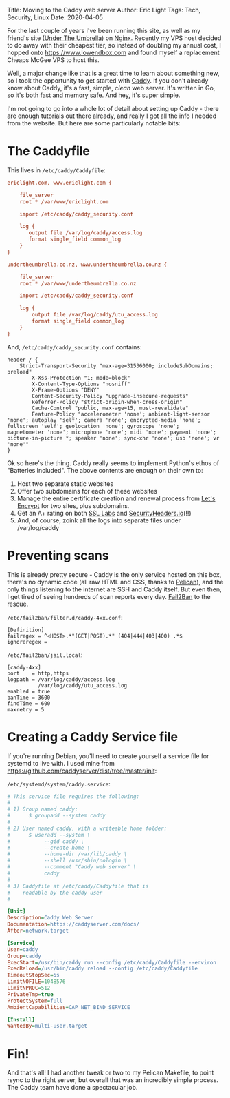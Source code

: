Title: Moving to the Caddy web server
Author: Eric Light
Tags: Tech, Security, Linux
Date: 2020-04-05

For the last couple of years I've been running this site, as well as my friend's site ([Under The Umbrella](https://www.undertheumbrella.co.nz)) on [Nginx](https://www.nginx.org).  Recently my VPS host decided to do away with their cheapest tier, so instead of doubling my annual cost, I hopped onto <https://www.lowendbox.com> and found myself a replacement Cheaps McGee VPS to host this.

Well, a major change like that is a great time to learn about something new, so I took the opportunity to get started with [Caddy](https://www.caddyserver.com).  If you don't already know about Caddy, it's a fast, simple, _clean_ web server.  It's written in Go, so it's both fast and memory safe.  And hey, it's super simple.

I'm not going to go into a whole lot of detail about setting up Caddy - there are enough tutorials out there already, and really I got all the info I needed from the website.  But here are some particularly notable bits:

The Caddyfile
========

This lives in `/etc/caddy/Caddyfile`:

```ini
ericlight.com, www.ericlight.com {

    file_server
    root * /var/www/ericlight.com

    import /etc/caddy/caddy_security.conf

    log {
       output file /var/log/caddy/access.log
       format single_field common_log
    }
}

undertheumbrella.co.nz, www.undertheumbrella.co.nz {

    file_server
    root * /var/www/undertheumbrella.co.nz

    import /etc/caddy/caddy_security.conf

    log {
        output file /var/log/caddy/utu_access.log
        format single_field common_log
    }
}
```

And, `/etc/caddy/caddy_security.conf` contains:
```
header / {
    Strict-Transport-Security "max-age=31536000; includeSubDomains; preload"
        X-Xss-Protection "1; mode=block"
        X-Content-Type-Options "nosniff"
        X-Frame-Options "DENY"
        Content-Security-Policy "upgrade-insecure-requests"
        Referrer-Policy "strict-origin-when-cross-origin"
        Cache-Control "public, max-age=15, must-revalidate"
        Feature-Policy "accelerometer 'none'; ambient-light-sensor 'none'; autoplay 'self'; camera 'none'; encrypted-media 'none'; fullscreen 'self'; geolocation 'none'; gyroscope 'none';       magnetometer 'none'; microphone 'none'; midi 'none'; payment 'none'; picture-in-picture *; speaker 'none'; sync-xhr 'none'; usb 'none'; vr 'none'"
}

```

Ok so here's the thing.  Caddy really seems to implement Python's ethos of "Batteries Included".  The above contents are enough on their own to:

1. Host two separate static websites
1. Offer two subdomains for each of these websites 
1. Manage the entire certificate creation and renewal process from [Let's Encrypt](https://www.letsencrypt.org) for two sites, plus subdomains.
1. Get an A+ rating on both [SSL Labs](https://www.ssllabs.com/ssltest/) and [SecurityHeaders.io](https://www.securityheaders.io)(!!)
1. And, of course, zoink all the logs into separate files under /var/log/caddy


Preventing scans
======

This is already pretty secure - Caddy is the only service hosted on this box, there's no dynamic code (all raw HTML and CSS, thanks to [Pelican](https://getpelican.com)), and the only things listening to the internet are SSH and Caddy itself.  But even then, I get tired of seeing hundreds of scan reports every day.  [Fail2Ban](https://www.fail2ban.org/) to the rescue.

`/etc/fail2ban/filter.d/caddy-4xx.conf`:
```
[Definition]
failregex = ^<HOST>.*"(GET|POST).*" (404|444|403|400) .*$
ignoreregex =
```

`/etc/fail2ban/jail.local`:
```
[caddy-4xx]
port    = http,https
logpath = /var/log/caddy/access.log
          /var/log/caddy/utu_access.log
enabled = true
banTime = 3600
findTime = 600
maxretry = 5
```

Creating a Caddy Service file
=========

If you're running Debian, you'll need to create yourself a service file for systemd to live with.  I used mine from <https://github.com/caddyserver/dist/tree/master/init>:

`/etc/systemd/system/caddy.service`:

```ini
# This service file requires the following:
#
# 1) Group named caddy:
#      $ groupadd --system caddy
#
# 2) User named caddy, with a writeable home folder:
#      $ useradd --system \
#           --gid caddy \
#           --create-home \
#           --home-dir /var/lib/caddy \
#           --shell /usr/sbin/nologin \
#           --comment "Caddy web server" \
#           caddy
#
# 3) Caddyfile at /etc/caddy/Caddyfile that is
#    readable by the caddy user
#

[Unit]
Description=Caddy Web Server
Documentation=https://caddyserver.com/docs/
After=network.target

[Service]
User=caddy
Group=caddy
ExecStart=/usr/bin/caddy run --config /etc/caddy/Caddyfile --environ
ExecReload=/usr/bin/caddy reload --config /etc/caddy/Caddyfile
TimeoutStopSec=5s
LimitNOFILE=1048576
LimitNPROC=512
PrivateTmp=true
ProtectSystem=full
AmbientCapabilities=CAP_NET_BIND_SERVICE

[Install]
WantedBy=multi-user.target
```

Fin!
====

And that's all!  I had another tweak or two to my Pelican Makefile, to point rsync to the right server, but overall that was an incredibly simple process.  The Caddy team have done a spectacular job.
